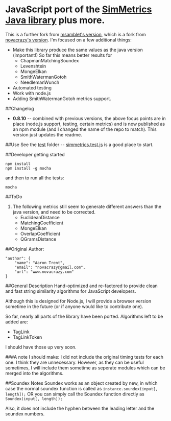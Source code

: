 JavaScript port of the [SimMetrics Java library](http://sourceforge.net/projects/simmetrics/) plus more.
===

This is a further fork from [msamblet's version](https://github.com/msamblanet/SimMetrics.js), which is a fork from [novacrazy's version](https://github.com/novacrazy/SimMetrics.js). I'm focused on a few additional things:
- Make this library produce the same values as the java version (important!) So far this means better results for
	- ChapmanMatchingSoundex
	- Levenshtein
	- MongeElkan
	- SmithWatermanGotoh
	- NeedlemanWunch
- Automated testing
- Work with node.js
- Adding SmithWatermanGotoh metrics support.

##Changelog
- **0.8.10** -- combined with previous versions, the above focus points are in place (node.js support, testing, certain metrics) and is now published as an npm module (and I changed the name of the repo to match). This version just updates the readme.

##Use
See the [test](https://github.com/lawrenae/simmetrics/tree/master/test) folder -- [simmetrics.test.js](https://github.com/lawrenae/simmetrics/blob/master/test/simmetrics.test.js) is a good place to start.

##Developer getting started
```
npm install
npm install -g mocha
```
and then to run all the tests:
```
mocha
```

##ToDo
1. The following metrics still seem to generate different answers than the java version, and need to be corrected.
   - EuclideanDistance
   - MatchingCoefficient
   - MongeElkan
   - OverlapCoefficient
   - QGramsDistance

##Original Author:

	"author": {
		"name": "Aaron Trent",
		"email": "novacrazy@gmail.com",
		"url": "www.novacrazy.com"
	}

##General Description
Hand-optimized and re-factored to provide clean and fast string similarity algorithms for JavaScript developers.

Although this is designed for Node.js, I will provide a browser version sometime in the future (or if anyone would like to contribute one).

So far, nearly all parts of the library have been ported. Algorithms left to be added are:

- TagLink
- TagLinkToken

I should have those up very soon.

###A note I should make:
I did not include the original timing tests for each one. I think they are unnecessary. However, as they can be useful sometimes, I will include them sometime as seperate modules which can be merged into the algorithms.

##Soundex Notes
Soundex works as an object created by new, in which case the normal soundex function is called as `instance.soundex(input[, length]);` OR you can simply call the Soundex function directly as `Soundex(input[, length]);`

Also, it does not include the hyphen between the leading letter and the soundex numbers.
